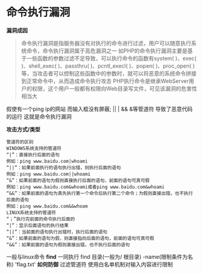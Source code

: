 # 命令执行漏洞

**漏洞成因**

> 命令执行漏洞是指服务器没有对执行的命令进行过滤，用户可以随意执行系统命令，命令执行漏洞属于高危漏洞之一 如PHP的命令执行漏洞主要是基于一些函数的参数过滤不足导致，可以执行命令的函数有system( )、exec( )、shell\_exec( )、passthru( )、pcntl\_execl( )、popen( )、proc\_open( )等，当攻击者可以控制这些函数中的参数时，就可以将恶意的系统命令拼接到正常命令中，从而造成命令执行攻击 PHP执行命令是继承WebServer用户的权限，这个用户一般都有权限向Web目录写文件，可见该漏洞的危害性相当大

假使有一个ping ip的网站 而输入框没有屏蔽; || | && &等管道符 导致了恶意代码的运行 这就是命令执行漏洞

**攻击方式/类型**

```
管道符的区别
WINDOWS系统支持的管道符
“|”：直接执行后面的语句
例如：ping www.baidu.com|whoami
“||”：如果前面执行的语句执行出错，则执行后面的语句
例如：ping www.baidu.com||whoami
“&”：如果前面的语句为假则直接执行后面的语句，前面的语句可真可假
例如：ping www.baidu.com&whoami或者ping www.baidu.com&whoami
“&&”：如果前面的语句为真先执行第一个命令后执行第二个命令；为假则直接出错，也不执行后面的语句
例如：ping www.baidu.com&&whoam
LINUX系统支持的管道符
“；”执行完前面的命令执行后面的
“|”：显示后面语句的执行结果
“||”：当前面的语句执行出错时，执行后面的语句
“&”：如果前面的语句为假，则直接指向后面的语句，前面的语句可真可假
“&&”：如果前面的语句为假则直接出错，也不执行后面的语句
```

一般与linux命令 **find** 一同执行 find 目录(一般为/ 根目录) -name(限制条件为名称) 'flag.txt' **如何防御** 过滤管道符 使用白名单机制对输入内容进行限制
